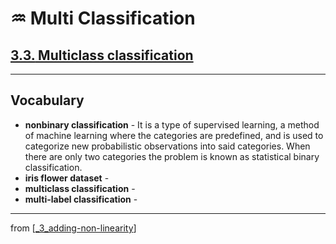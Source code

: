 # ♒️ Multi Classification

## [**3.3.** Multiclass classification](https://livebook.manning.com/book/deep-learning-with-javascript/chapter-3/192)

---

## **Vocabulary**

- **nonbinary classification** - It is a type of supervised learning, a method of machine learning where the categories are predefined, and is used to categorize new probabilistic observations into said categories. When there are only two categories the problem is known as statistical binary classification.
- **iris flower dataset** -
- **multiclass classification** -
- **multi-label classification** -

---

from [[_3_adding-non-linearity]]

[//begin]: # "Autogenerated link references for markdown compatibility"
[_3_adding-non-linearity]: ../_3_adding-non-linearity.md "♒️ NON-LINEARITY"
[//end]: # "Autogenerated link references"
